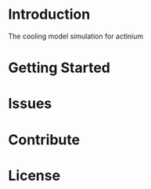 
# Introduction
The cooling model simulation for actinium 
# Getting Started

# Issues

# Contribute

# License
